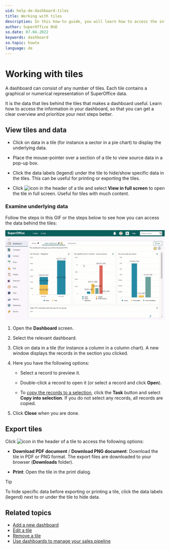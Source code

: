 ```yaml
---
uid: help-de-dashboard-tiles
title: Working with tiles
description: In this how-to guide, you will learn how to access the information in your dashboard, so that you can get a clear overview and prioritize your next steps better.
author: SuperOffice RnD
so.date: 07.04.2022
keywords: dashboard
so.topic: howto
language: de
---
```


# Working with tiles

A dashboard can consist of any number of tiles. Each tile contains a graphical or numerical representation of SuperOffice data.

It is the data that lies behind the tiles that makes a dashboard useful. Learn how to access the information in your dashboard, so that you can get a clear overview and prioritize your next steps better.

## View tiles and data

* Click on data in a tile (for instance a sector in a pie chart) to display the underlying data.

* Place the mouse-pointer over a section of a tile to view source data in a pop-up box.

* Click the data labels (legend) under the tile to hide/show specific data in the tiles. This can be useful for printing or exporting the tiles.

* Click ![icon][img1] in the header of a tile and select **View in full screen** to open the tile in full screen. Useful for tiles with much content.

### Examine underlying data

Follow the steps in this GIF or the steps below to see how you can access the data behind the tiles:

![Reveal the data behind your graph with dashboard drill down -screenshot][img2]

1. Open the **Dashboard** screen.

2. Select the relevant dashboard.

3. Click on data in a tile (for instance a column in a column chart). A new window displays the records in the section you clicked.

4. Here you have the following options:

    * Select a record to preview it.

    * Double-click a record to open it (or select a record and click **Open**).

    * To [copy the records to a selection][4], click the **Task** button and select **Copy into selection**. If you do not select any records, all records are copied.

5. Click **Close** when you are done.

## Export tiles

Click ![icon][img1] in the header of a tile to access the following options:

* **Download PDF document** / **Download PNG document**: Download the tile in PDF or PNG format. The export files are downloaded to your browser (**Downloads** folder).

* **Print**: Open the tile in the print dialog.

> [!TIP]
> To hide specific data before exporting or printing a tile, click the data labels (legend) next to or under the tile to hide data.

## Related topics

* [Add a new dashboard][1]
* [Edit a tile][2]
* [Remove a tile][3]
* [Use dashboards to manage your sales pipeline][5]

<!-- Referenced links -->
[1]: create.md
[2]: edit-tile.md
[3]: remove-tile.md
[4]: ../../search-options/selection/learn/update/add-remove-members-static.md
[5]: show-sales-targets.md

<!-- Referenced images -->
[img1]: ../../../../common/icons/context-menu.png
[img2]: media/10-drill-down.gif

